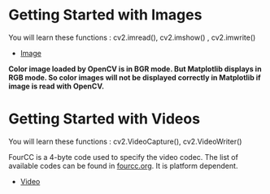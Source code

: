 # Getting Started with Images
You will learn these functions : cv2.imread(), cv2.imshow() , cv2.imwrite()

* [Image](https://github.com/siddarthjha/Opencv/blob/master/GUI%20Features/Image.py)

**Color image loaded by OpenCV is in BGR mode. But Matplotlib displays in RGB mode. So color images will not be displayed correctly in Matplotlib if image is read with OpenCV.**

# Getting Started with Videos
You will learn these functions : cv2.VideoCapture(), cv2.VideoWriter()

FourCC is a 4-byte code used to specify the video codec. The list of available codes can be found in [fourcc.org](http://www.fourcc.org/codecs.php). It is platform dependent. 


* [Video](https://github.com/siddarthjha/Opencv/tree/master/GUI%20Features/Video.py)

